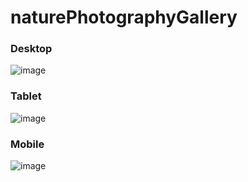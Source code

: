 # naturePhotographyGallery


### Desktop

![image](https://user-images.githubusercontent.com/95668340/201481470-cd0f3b66-1a80-4905-9320-27d5b5129930.png)


### Tablet

![image](https://user-images.githubusercontent.com/95668340/201481360-79c9fd18-3b73-4340-b512-ce91362f54fa.png)


### Mobile

![image](https://user-images.githubusercontent.com/95668340/201481413-18f2303e-033a-428c-9011-277cb967aafc.png)
